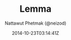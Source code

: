 ---
title: "Lemma"
github: https://github.com/neizod/lemma-theme
demo: http://neizod.github.io/lemma-theme
author: Nattawut Phetmak (@neizod)

ssg:
  - Jekyll
cms:
  - No Cms
date: 2014-10-23T03:14:41Z
github_branch: gh-pages
description: "Bootstrap theme for GitHub Pages (Jekyll)."
---